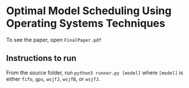 # Optimal Model Scheduling Using Operating Systems Techniques
To see the paper, open `FinalPaper.pdf`

## Instructions to run
From the source folder, run `python3 runner.py [model]` where `[model]` is either `fifo`, `gpu`, `wsjfJ`, `wsjfB`, or `wsjfJ`. 